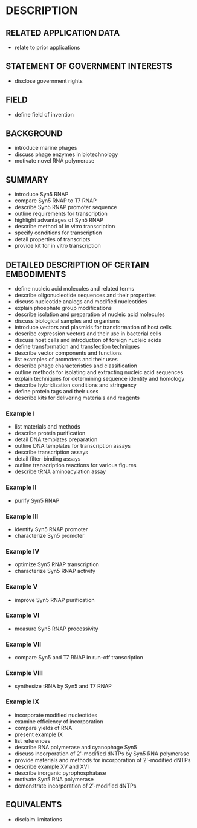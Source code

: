 # DESCRIPTION

## RELATED APPLICATION DATA

- relate to prior applications

## STATEMENT OF GOVERNMENT INTERESTS

- disclose government rights

## FIELD

- define field of invention

## BACKGROUND

- introduce marine phages
- discuss phage enzymes in biotechnology
- motivate novel RNA polymerase

## SUMMARY

- introduce Syn5 RNAP
- compare Syn5 RNAP to T7 RNAP
- describe Syn5 RNAP promoter sequence
- outline requirements for transcription
- highlight advantages of Syn5 RNAP
- describe method of in vitro transcription
- specify conditions for transcription
- detail properties of transcripts
- provide kit for in vitro transcription

## DETAILED DESCRIPTION OF CERTAIN EMBODIMENTS

- define nucleic acid molecules and related terms
- describe oligonucleotide sequences and their properties
- discuss nucleotide analogs and modified nucleotides
- explain phosphate group modifications
- describe isolation and preparation of nucleic acid molecules
- discuss biological samples and organisms
- introduce vectors and plasmids for transformation of host cells
- describe expression vectors and their use in bacterial cells
- discuss host cells and introduction of foreign nucleic acids
- define transformation and transfection techniques
- describe vector components and functions
- list examples of promoters and their uses
- describe phage characteristics and classification
- outline methods for isolating and extracting nucleic acid sequences
- explain techniques for determining sequence identity and homology
- describe hybridization conditions and stringency
- define protein tags and their uses
- describe kits for delivering materials and reagents

### Example I

- list materials and methods
- describe protein purification
- detail DNA templates preparation
- outline DNA templates for transcription assays
- describe transcription assays
- detail filter-binding assays
- outline transcription reactions for various figures
- describe tRNA aminoacylation assay

### Example II

- purify Syn5 RNAP

### Example III

- identify Syn5 RNAP promoter
- characterize Syn5 promoter

### Example IV

- optimize Syn5 RNAP transcription
- characterize Syn5 RNAP activity

### Example V

- improve Syn5 RNAP purification

### Example VI

- measure Syn5 RNAP processivity

### Example VII

- compare Syn5 and T7 RNAP in run-off transcription

### Example VIII

- synthesize tRNA by Syn5 and T7 RNAP

### Example IX

- incorporate modified nucleotides
- examine efficiency of incorporation
- compare yields of RNA
- present example IX
- list references
- describe RNA polymerase and cyanophage Syn5
- discuss incorporation of 2'-modified dNTPs by Syn5 RNA polymerase
- provide materials and methods for incorporation of 2'-modified dNTPs
- describe example XV and XVI
- describe inorganic pyrophosphatase
- motivate Syn5 RNA polymerase
- demonstrate incorporation of 2′-modified dNTPs

## EQUIVALENTS

- disclaim limitations


